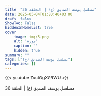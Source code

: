 ```yaml
---
title: "مسلسل يوسف الصديق (ع) | الحلقة 36"
date: 2025-05-04T01:20:40+03:00
draft: false
ShowToc: False
hiddenInHomeList: true
cover:
    image: img/5.png
    alt: 'صورة'
    caption: ''
    hidden: true
summary: ""
tags: ["مسلسل يوسف الصديق (ع)"]
categories: []
---
```


{{< youtube ZucIGgXGRWU >}}  
 <br>
مسلسل يوسف الصديق (ع) | الحلقة 36